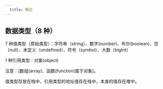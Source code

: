```yaml
--- 
  title: 概述
---
```


## 数据类型（8 种）

7 种值类型（原始类型）：字符串（string）、数字(number)、布尔(boolean)、空（null）、未定义（undefined）、符号（symbol）、大数（bigInt）

1 种引用类型：对象(object)

注意：[数组(array)、函数(function)属于对象]。

值类型存放在栈中，引用类型的地址值存在栈中，本身的值存在堆中。
